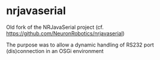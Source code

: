 # nrjavaserial
Old fork of the NRJavaSerial project (cf. https://github.com/NeuronRobotics/nrjavaserial)

The purpose was to allow a dynamic handling of RS232 port (dis)connection in an OSGi environment
